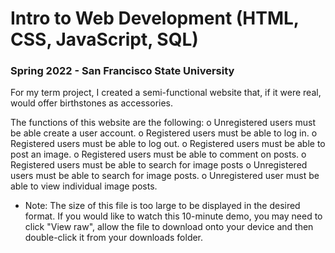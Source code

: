 # Intro to Web Development (HTML, CSS, JavaScript, SQL)

### Spring 2022 - San Francisco State University

For my term project, I created a semi-functional website that, if it were real, would offer birthstones as accessories.

The functions of this website are the following:
o Unregistered users must be able create a user account.
o Registered users must be able to log in.
o Registered users must be able to log out.
o Registered users must be able to post an image.
o Registered users must be able to comment on posts.
o Registered users must be able to search for image posts
o Unregistered users must be able to search for image posts.
o Unregistered user must be able to view individual image posts.

* Note: The size of this file is too large to be displayed in the desired format. If you would like to watch this 10-minute demo, you may need to click "View raw", allow the file to download onto your device and then double-click it from your downloads folder.
